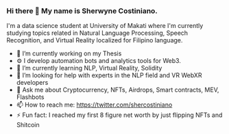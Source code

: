 ### Hi there 👋 My name is Sherwyne Costiniano.
I'm a data science student at University of Makati where I'm currently studying topics related in Natural Language Processing, Speech Recognition, and Virtual Reality localized for Filipino language. 

* 🔭 I’m currently working on my Thesis
* ⚙️ I develop automation bots and analytics tools for Web3.
* 🌱 I’m currently learning NLP, Virtual Reality, Solidity
* 🤔 I’m looking for help with experts in the NLP field and VR WebXR developers
* 💬 Ask me about Cryptocurrency, NFTs, Airdrops, Smart contracts, MEV, Flashbots
* 📫 How to reach me: https://twitter.com/shercostiniano
* ⚡ Fun fact: I reached my first 8 figure net worth by just flipping NFTs and Shitcoin

